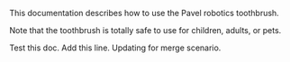 This documentation describes how to use the Pavel robotics toothbrush.

Note that the toothbrush is totally safe to use for children, adults, or pets.

Test this doc. Add this line. Updating for merge scenario.

